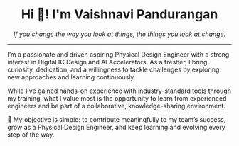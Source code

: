 <div align="center">
  <h1>Hi 👋! I'm Vaishnavi Pandurangan</h1>
  <p><em>If you change the way you look at things, the things you look at change.</em></p>
</div>

---

I’m a passionate and driven aspiring Physical Design Engineer with a strong interest in Digital IC Design and AI Accelerators. As a fresher, I bring curiosity, dedication, and a willingness to tackle challenges by exploring new approaches and learning continuously.

While I’ve gained hands-on experience with industry-standard tools through my training, what I value most is the opportunity to learn from experienced engineers and be part of a collaborative, knowledge-sharing environment.

🔧 My objective is simple: to contribute meaningfully to my team’s success, grow as a Physical Design Engineer, and keep learning and evolving every step of the way.
